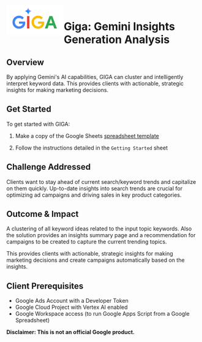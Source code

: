 <!--
Copyright 2025 Google LLC

Licensed under the Apache License, Version 2.0 (the "License");
you may not use this file except in compliance with the License.
You may obtain a copy of the License at

      http://www.apache.org/licenses/LICENSE-2.0

Unless required by applicable law or agreed to in writing, software
distributed under the License is distributed on an "AS IS" BASIS,
WITHOUT WARRANTIES OR CONDITIONS OF ANY KIND, either express or implied.
See the License for the specific language governing permissions and
limitations under the License.
-->

<img align="left" width="150" src="assets/logo.png" alt="logo" />

# Giga: Gemini Insights Generation Analysis

## Overview

By applying Gemini's AI capabilities, GIGA can cluster and intelligently
interpret keyword data. This provides clients with actionable, strategic
insights for making marketing decisions.

## Get Started

To get started with GIGA:

1. Make a copy of the Google Sheets
   <a href="https://docs.google.com/spreadsheets/d/1iWP-yfSULrx9D7_8NGpAHK5fsQX8Gys9sASgNA4w_lA/copy" target="_blank" rel="noopener noreferrer">spreadsheet template</a>

1. Follow the instructions detailed in the `Getting Started` sheet

## Challenge Addressed

Clients want to stay ahead of current search/keyword trends and capitalize on them quickly. Up-to-date insights into search trends are crucial for optimizing ad campaigns and driving sales in key product categories.

## Outcome & Impact

A clustering of all keyword ideas related to the input topic keywords. Also the solution provides an insights summary page and a recommendation for campaigns to be created to capture the current trending topics.

This provides clients with actionable, strategic insights for making marketing decisions and create campaigns automatically based on the insights.

## Client Prerequisites

- Google Ads Account with a Developer Token
- Google Cloud Project with Vertex AI enabled
- Google Workspace access (to run Google Apps Script from a Google Spreadsheet)

**Disclaimer: This is not an official Google product.**
